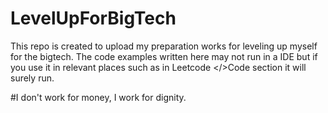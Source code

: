 # LevelUpForBigTech
This repo is created to upload my preparation works for leveling up myself for the bigtech. The code examples written here may not run in a IDE but if you use it in relevant places such as in Leetcode </>Code section it will surely run.

#I don't work for money, I work for dignity.
